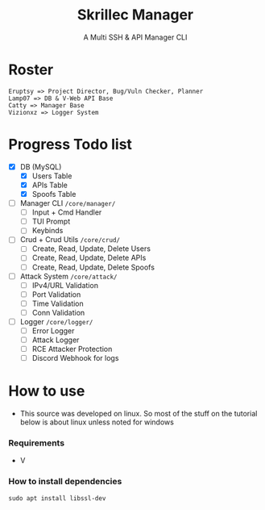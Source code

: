 <div align="center">
<h1>Skrillec Manager</h1>
</div>

<div align="center">
<p>A Multi SSH & API Manager CLI</p>
</div>

# Roster
```
Eruptsy => Project Director, Bug/Vuln Checker, Planner
Lamp07 => DB & V-Web API Base
Catty => Manager Base
Vizionxz => Logger System
```

# Progress Todo list
- [X] DB (MySQL)
    - [X] Users Table
    - [X] APIs Table
    - [X] Spoofs Table
- [ ] Manager CLI `/core/manager/`
    - [ ] Input + Cmd Handler
    - [ ] TUI Prompt
    - [ ] Keybinds
- [ ] Crud + Crud Utils `/core/crud/`
    - [ ] Create, Read, Update, Delete Users
    - [ ] Create, Read, Update, Delete APIs
    - [ ] Create, Read, Update, Delete Spoofs
- [ ] Attack System `/core/attack/`
    - [ ] IPv4/URL Validation
    - [ ] Port Validation
    - [ ] Time Validation
    - [ ] Conn Validation
- [ ] Logger `/core/logger/`
    - [ ] Error Logger
    - [ ] Attack Logger
    - [ ] RCE Attacker Protection
    - [ ] Discord Webhook for logs

# How to use
* This source was developed on linux. So most of the stuff on the tutorial below is about linux unless noted for windows
### Requirements 

* V 

### How to install dependencies 
```
sudo apt install libssl-dev
```
